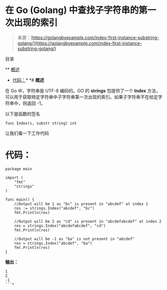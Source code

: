 <!--yml

类别：未分类

日期：2024-10-13 06:12:53

-->

# 在 Go (Golang) 中查找子字符串的第一次出现的索引

> 来源：[https://golangbyexample.com/index-first-instance-substring-golang/](https://golangbyexample.com/index-first-instance-substring-golang/)

目录

**   [概述](#Overview "Overview")

+   [代码：](#Code "Code:")*  *# **概述**

在 Go 中，字符串是 UTF-8 编码的。GO 的 **strings** 包提供了一个 **Index** 方法，可以用于获取特定字符串中子字符串第一次出现的索引。如果子字符串不在给定字符串中，则返回 -1。

以下是函数的签名

```
func Index(s, substr string) int 
```

让我们看一下工作代码

# **代码：**

```
package main

import (
    "fmt"
    "strings"
)

func main() {
    //Output will be 1 as "bc" is present in "abcdef" at index 1
    res := strings.Index("abcdef", "bc")
    fmt.Println(res)

    //Output will be 2 as "cd" is present in "abcdefabcdef" at index 2
    res = strings.Index("abcdefabcdef", "cd")
    fmt.Println(res)

    //Output will be -1 as "ba" is not present in "abcdef"
    res = strings.Index("abcdef", "ba")
    fmt.Println(res)
}
```

**输出：**

```
1
2
-1
```*
